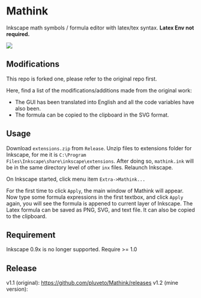 # Mathink

Inkscape math symbols / formula editor with latex/tex syntax. **Latex Env not required.**


![](https://i.imgur.com/YcYaaU2.jpg)

## Modifications
This repo is forked one, please refer to the original repo first.

Here, find a list of the modifications/additions made from the original work:
* The GUI has been translated into English and all the code variables have also been.
* The formula can be copied to the clipboard in the SVG format.

## Usage

Download `extensions.zip` from `Release`. Unzip files to extensions folder for Inkscape, for me it is  `C:\Program Files\Inkscape\share\inkscape\extensions`. After doing so, `mathink.ink` will be in the same directory level of other `inx` files. Relaunch Inkscape.

On Inkscape started, click menu item `Extra->Mathink...`

For the first time to click `Apply`, the main window of Mathink will appear. Now type some formula expressions in the first textbox, and click `Apply` again, you will see the formula is appened to current layer of Inkscape. The Latex formula can be saved as PNG, SVG, and text file. It can also be copied to the clipboard.

## Requirement

Inkscape 0.9x is no longer supported. Require >= 1.0

## Release

v1.1 (original): https://github.com/pluveto/Mathink/releases
v1.2 (mine version): 

